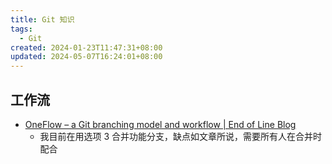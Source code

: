 ```yaml
---
title: Git 知识
tags:
  - Git
created: 2024-01-23T11:47:31+08:00
updated: 2024-05-07T16:24:01+08:00
---
```

## 工作流

- [OneFlow – a Git branching model and workflow | End of Line Blog](https://www.endoflineblog.com/oneflow-a-git-branching-model-and-workflow)
  - 我目前在用选项 3 合并功能分支，缺点如文章所说，需要所有人在合并时配合
